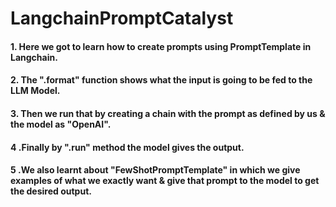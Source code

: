 # LangchainPromptCatalyst

#### 1. Here we got to learn how to create prompts using PromptTemplate in Langchain.
#### 2. The ".format" function shows what the input is going to be fed to the LLM Model.
#### 3. Then we run that by creating a chain with the prompt as defined by us & the model as "OpenAI".
#### 4 .Finally by ".run" method the model gives the output.
#### 5 .We also learnt about "FewShotPromptTemplate" in which we give examples of what we exactly want & give that prompt to the model to get the desired output.
